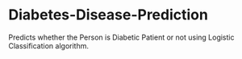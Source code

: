 # Diabetes-Disease-Prediction
 Predicts whether the Person is Diabetic Patient or not using Logistic Classification algorithm.
